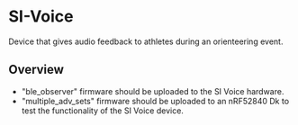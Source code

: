 # SI-Voice
Device that gives audio feedback to athletes during an orienteering event.

## Overview

* "ble_observer" firmware should be uploaded to the SI Voice hardware.
* "multiple_adv_sets" firmware should be uploaded to an nRF52840 Dk to test the functionality of the SI Voice device.